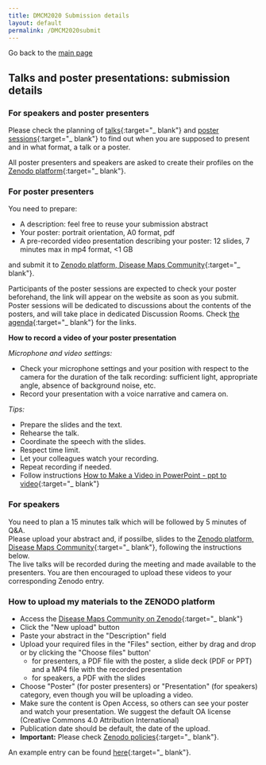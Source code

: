 ```yaml
---
title: DMCM2020 Submission details
layout: default
permalink: /DMCM2020submit
---
```


Go back to the [main page](https://disease-maps.org/DMCM2020)

## Talks and poster presentations: submission details

### For speakers and poster presenters

Please check the planning of [talks](https://disease-maps.org/DMCM2020){:target="_ blank"} and [poster sessions](https://disease-maps.org/DMCM2020posters){:target="_ blank"} to find out when you are supposed to present and in what format, a talk or a poster.

All poster presenters and speakers are asked to create their profiles on the [Zenodo platform](https://zenodo.org/signup/){:target="_ blank"}.

### For poster presenters
You need to prepare:
- A description: feel free to reuse your submission abstract
- Your poster: portrait orientation, A0 format, pdf
- A pre-recorded video presentation describing your poster: 12 slides, 7 minutes max in mp4 format, <1 GB

and submit it to [Zenodo platform, Disease Maps Community](https://zenodo.org/communities/disease-maps/?page=1&size=20){:target="_ blank"}.

Participants of the poster sessions are expected to check your poster beforehand, the link will appear on the website as soon as you submit. Poster sessions will be dedicated to discussions about the contents of the posters, and will take place in dedicated Discussion Rooms.
Check [the agenda](https://disease-maps.org/DMCM2020posters){:target="_ blank"} for the links.

**How to record a video of your poster presentation**

*Microphone and video settings:*
- Check your microphone settings and your position with respect to the camera for the duration of the talk recording: sufficient light, appropriate angle, absence of background noise, etc. 
- Record your presentation with a voice narrative and camera on.


*Tips:*
- Prepare the slides and the text.
- Rehearse the talk.
- Coordinate the speech with the slides.
- Respect time limit.
- Let your colleagues watch your recording.
- Repeat recording if needed.
- Follow instructions [How to Make a Video in PowerPoint - ppt to video](https://www.youtube.com/watch?v=D8JV3w4TOVw){:target="_ blank"}

### For speakers
You need to plan a 15 minutes talk which will be followed by 5 minutes of Q&A.  
Please upload your abstract and, if possilbe, slides to the [Zenodo platform, Disease Maps Community](https://zenodo.org/communities/disease-maps/?page=1&size=20){:target="_ blank"}, following the instructions below.   
The live talks will be recorded during the meeting and made available to the presenters. You are then encouraged to upload these videos to your corresponding Zenodo entry.

### How to upload my materials to the ZENODO platform
- Access the [Disease Maps Community on Zenodo](https://zenodo.org/communities/disease-maps/?page=1&size=20){:target="_ blank"}
- Click the "New upload" button
- Paste your abstract in the "Description" field
- Upload your required files in the "Files" section, either by drag and drop or by clicking the "Choose files" button'
  - for presenters, a PDF file with the poster, a slide deck (PDF or PPT) and a MP4 file with the recorded presentation
  - for speakers, a PDF with the slides
- Choose "Poster" (for poster presenters) or "Presentation" (for speakers) category, even though you will be uploading a video.
- Make sure the content is Open Access, so others can see your poster and watch your presentation. We suggest the default OA license (Creative Commons 4.0 Attribution International)
- Publication date should be default, the date of the upload.
- **Important:** Please check [Zenodo policies](https://about.zenodo.org/policies){:target="_ blank"}.

An example entry can be found [here](https://zenodo.org/record/4033071#.X6KOsy9h2JY){:target="_ blank"}.



